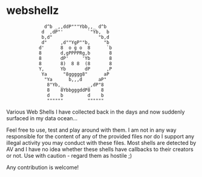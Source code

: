 # webshellz
                  d^b _,,ddP"""Ybb,,_ d^b
                 d  ,dP"'         `"Yb,  b
                 b,d"                 "b,d
                 d"     ,d""YgP""b,     "b
                d'      8  o g o  8      `b
                8       d,gPPPPRg,b       8
                8       dP'     'Yb       8
                8       8)  8 8  (8       8
                Y,      Yb       dP      ,P
                 Ya      "8ggggg8"      aP
                  "Ya      b,,,d      aP"
                   8"Yb,_         _,dP"8
                   8    8YbbgggddP8    8
                   d    b         d    b
                   """"""         """"""

Various Web Shells I have collected back in the days and now suddenly surfaced in my data ocean...

Feel free to use, test and play around with them. I am not in any way responsible for the content of any of the provided files nor do I support any illegal activity you may conduct with these files. Most shells are detected by AV and I have no idea whether these shells have callbacks to their creators or not. Use with caution - regard them as hostile ;)

Any contribution is welcome!
